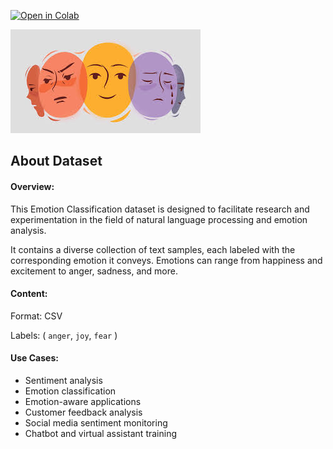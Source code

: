 [![Open in Colab](https://colab.research.google.com/assets/colab-badge.svg)](https://colab.research.google.com/drive/1daw13c7J79P4EvJkzEXzhO8ASQhn3sO-#scrollTo=oBMPMrcz5Lud)

![](emotion.jpg)

## About Dataset
#### Overview:

This Emotion Classification dataset is designed to facilitate research and experimentation in the field of natural language processing and emotion 
analysis. 

It contains a diverse collection of text samples, each labeled with the corresponding emotion it conveys. Emotions can range from happiness and excitement to anger, sadness, and more.

#### Content:
Format: CSV

Labels: ( `anger`, `joy`, `fear` )

#### Use Cases:
* Sentiment analysis
* Emotion classification
* Emotion-aware applications
* Customer feedback analysis
* Social media sentiment monitoring
* Chatbot and virtual assistant training
